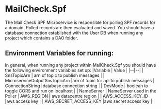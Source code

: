 # MailCheck.Spf
The Mail Check SPF Microservice is responsible for polling SPF records for a domain. Polled records are then evaluated and saved.
You should have a database connection established with the User DB when running any project which contains a DAO folder.
## Environment Variables for running:
In general, when running any project within MailCheck.Spf you should have the following environment variables set up:
|Variable  | Value |
|--|--|
| SnsTopicArn | arn of topic to publish messages  |
| MicroserviceOutputSnsTopicArn |arn of topic for api to publish messages
| ConnectionString |database connection string | 
| DevMode | boolean to toggle CORS and run on localhost | 
| NameServer | NameServer used in the Poller
| AWS_REGION | aws datacentre region  |
| AWS_ACCESS_KEY_ID |aws access key  |
| AWS_SECRET_ACCESS_KEY |aws secret access key  |
